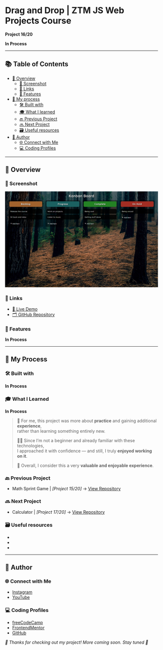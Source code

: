 # Drag and Drop | ZTM JS Web Projects Course

**Project 16/20**

**In Process**

---

## 📚 Table of Contents

- [🔎 Overview](#-overview)
  - [📸 Screenshot](#-screenshot)
  - [🔗 Links](#-links)
  - [📌 Features](#-features)
- [🧠 My process](#-my-process)
  - [🛠️ Built with](#️-built-with)
  - [🎓 What I learned](#-what-i-learned)
  - [🔙 Previous Project](#-previous-project)
  - [🔜 Next Project](#-next-project)
  - [🗃️ Useful resources](#️-useful-resources)
- [👤 Author](#-author)
  - [🌐 Connect with Me](#-connect-with-me)
  - [💻 Coding Profiles](#-coding-profiles)

---

## 🔎 Overview

### 📸 Screenshot

![Live Preview Screenshot](./assets/screenshot.jpg)

### 🔗 Links

  - [🔴 Live Demo](https://dalascript.github.io/drag-and-drop/)
  - [🗂️ GitHub Repository](https://github.com/DalaScript/drag-and-drop)

### 📌 Features

  **In Process**

---

## 🧠 My Process

### 🛠️ Built with

  **In Process**

### 🎓 What I Learned

  **In Process**

  > 🚀 For me, this project was more about **practice** and gaining additional **experience**,  
  > rather than learning something entirely new.  
  >  
  > 👨‍💻 Since I’m not a beginner and already familiar with these technologies,  
  > I approached it with confidence — and still, I truly **enjoyed working on it**.  
  >  
  > 🎯 Overall, I consider this a very **valuable and enjoyable experience**.

### 🔙 Previous Project

  - Math Sprint Game | *[Project 15/20]* → [View Repository](https://github.com/DalaScript/math-sprint-game)

### 🔜 Next Project

  - Calculator | *[Project 17/20]* → [View Repository](https://github.com/DalaScript/calculator)

### 🗃️ Useful resources

  - [](https://css-tricks.com/the-current-state-of-styling-scrollbars-in-css/)
  - []()
  - []()

---

## 👤 Author

### 🌐 Connect with Me

  - [Instagram](https://www.instagram.com/DalaScript)
  - [YouTube](https://www.youtube.com/@DalaScript)

### 💻 Coding Profiles

  - [freeCodeCamp](https://www.freecodecamp.org/DalaScript)
  - [FrontendMentor](https://www.frontendmentor.io/profile/DalaScript)
  - [GitHub](https://github.com/DalaScript)

*🙌 Thanks for checking out my project! More coming soon. Stay tuned 🚀*
